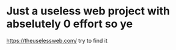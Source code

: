 # Just a useless web project with abselutely 0 effort so ye
https://theuselessweb.com/ try to find it

